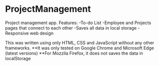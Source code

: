 # ProjectManagement
Project management app.
Features:
-To-do List
-Employee and Projects pages that connect to each other
-Saves all data in local storage
-Responsive web design


This was written using only HTML, CSS and JavaScript without any other frameworks.
**It was only tested on Google Chrome and Microsoft Edge (latest versions)
**For Mozzila Firefox, it does not saves the data in localStorage
